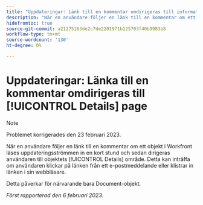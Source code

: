 ```yaml
---
title: "Uppdateringar: Länk till en kommentar omdirigeras till informationssidan"
description: "När en användare följer en länk till en kommentar om ett objekt i Workfront, läses uppdateringsströmmen in en kort stund och sedan dirigeras användaren till objektets detaljområde. Detta kan inträffa om användaren klickar på länken i ett e-postmeddelande eller klistrar in länken i sin webbläsare."
hidefromtoc: true
source-git-commit: a21275163de2c7de2201971b125703f40b9983b8
workflow-type: tm+mt
source-wordcount: '130'
ht-degree: 0%

---
```



# Uppdateringar: Länka till en kommentar omdirigeras till [!UICONTROL Details] page

>[!NOTE]
>
>Problemet korrigerades den 23 februari 2023.

När en användare följer en länk till en kommentar om ett objekt i Workfront läses uppdateringsströmmen in en kort stund och sedan dirigeras användaren till objektets [!UICONTROL Details] område. Detta kan inträffa om användaren klickar på länken från ett e-postmeddelande eller klistrar in länken i sin webbläsare.

Detta påverkar för närvarande bara Document-objekt.

_Först rapporterad den 6 februari 2023._

